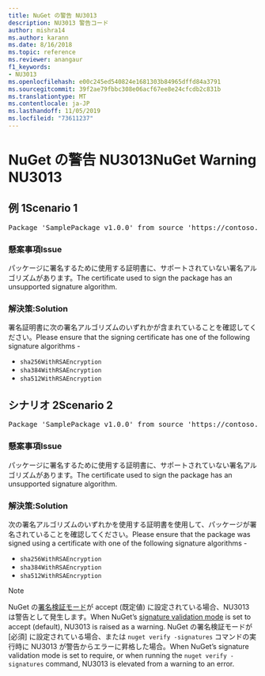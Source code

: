 ```yaml
---
title: NuGet の警告 NU3013
description: NU3013 警告コード
author: mishra14
ms.author: karann
ms.date: 8/16/2018
ms.topic: reference
ms.reviewer: anangaur
f1_keywords:
- NU3013
ms.openlocfilehash: e00c245ed540824e1681303b84965dffd84a3791
ms.sourcegitcommit: 39f2ae79fbbc308e06acf67ee8e24cfcdb2c831b
ms.translationtype: MT
ms.contentlocale: ja-JP
ms.lasthandoff: 11/05/2019
ms.locfileid: "73611237"
---
```

# <a name="nuget-warning-nu3013"></a><span data-ttu-id="a24af-103">NuGet の警告 NU3013</span><span class="sxs-lookup"><span data-stu-id="a24af-103">NuGet Warning NU3013</span></span>

## <a name="scenario-1"></a><span data-ttu-id="a24af-104">例 1</span><span class="sxs-lookup"><span data-stu-id="a24af-104">Scenario 1</span></span>

<pre>Package 'SamplePackage v1.0.0' from source 'https://contoso.com/index.json': The signing certificate has an unsupported signature algorithm.</pre>

### <a name="issue"></a><span data-ttu-id="a24af-105">懸案事項</span><span class="sxs-lookup"><span data-stu-id="a24af-105">Issue</span></span>

<span data-ttu-id="a24af-106">パッケージに署名するために使用する証明書に、サポートされていない署名アルゴリズムがあります。</span><span class="sxs-lookup"><span data-stu-id="a24af-106">The certificate used to sign the package has an unsupported signature algorithm.</span></span>


### <a name="solution"></a><span data-ttu-id="a24af-107">解決策:</span><span class="sxs-lookup"><span data-stu-id="a24af-107">Solution</span></span>

<span data-ttu-id="a24af-108">署名証明書に次の署名アルゴリズムのいずれかが含まれていることを確認してください。</span><span class="sxs-lookup"><span data-stu-id="a24af-108">Please ensure that the signing certificate has one of the following signature algorithms -</span></span> 
* `sha256WithRSAEncryption`
* `sha384WithRSAEncryption`
* `sha512WithRSAEncryption`



## <a name="scenario-2"></a><span data-ttu-id="a24af-109">シナリオ 2</span><span class="sxs-lookup"><span data-stu-id="a24af-109">Scenario 2</span></span>

<pre>Package 'SamplePackage v1.0.0' from source 'https://contoso.com/index.json': The primary signature's certificate has an unsupported signature algorithm.</pre>

### <a name="issue"></a><span data-ttu-id="a24af-110">懸案事項</span><span class="sxs-lookup"><span data-stu-id="a24af-110">Issue</span></span>

<span data-ttu-id="a24af-111">パッケージに署名するために使用する証明書に、サポートされていない署名アルゴリズムがあります。</span><span class="sxs-lookup"><span data-stu-id="a24af-111">The certificate used to sign the package has an unsupported signature algorithm.</span></span>


### <a name="solution"></a><span data-ttu-id="a24af-112">解決策:</span><span class="sxs-lookup"><span data-stu-id="a24af-112">Solution</span></span>

<span data-ttu-id="a24af-113">次の署名アルゴリズムのいずれかを使用する証明書を使用して、パッケージが署名されていることを確認してください。</span><span class="sxs-lookup"><span data-stu-id="a24af-113">Please ensure that the package was signed using a certificate with one of the following signature algorithms -</span></span> 
* `sha256WithRSAEncryption`
* `sha384WithRSAEncryption`
* `sha512WithRSAEncryption`


> [!Note]
> <span data-ttu-id="a24af-114">NuGet の[署名検証モード](https://docs.microsoft.com/nuget/consume-packages/installing-signed-packages#configure-package-signature-requirements)が accept (既定値) に設定されている場合、NU3013 は警告として発生します。</span><span class="sxs-lookup"><span data-stu-id="a24af-114">When NuGet’s [signature validation mode](https://docs.microsoft.com/nuget/consume-packages/installing-signed-packages#configure-package-signature-requirements) is set to accept (default), NU3013 is raised as a warning.</span></span> <span data-ttu-id="a24af-115">NuGet の署名検証モードが [必須] に設定されている場合、または `nuget verify -signatures` コマンドの実行時に NU3013 が警告からエラーに昇格した場合。</span><span class="sxs-lookup"><span data-stu-id="a24af-115">When NuGet’s signature validation mode is set to require, or when running the `nuget verify -signatures` command, NU3013 is elevated from a warning to an error.</span></span> 

